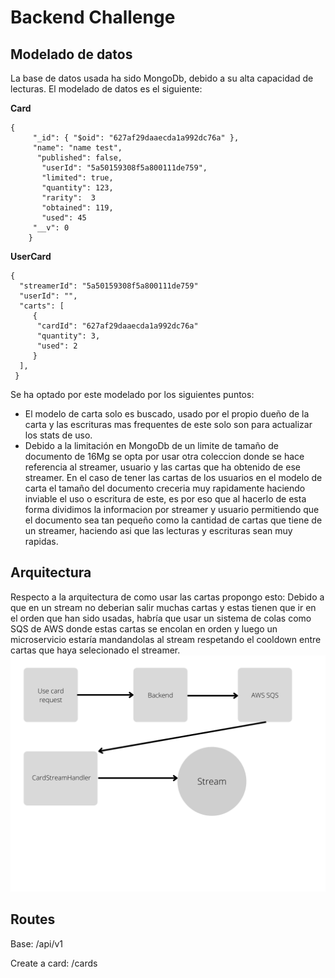 # Backend Challenge

## Modelado de datos
La base de datos usada ha sido MongoDb, debido a su alta capacidad de lecturas.
El modelado de datos es el siguiente:

**Card**

    { 
         "_id": { "$oid": "627af29daaecda1a992dc76a" },
         "name": "name test", 
          "published": false, 
           "userId": "5a50159308f5a800111de759", 
           "limited": true,
           "quantity": 123,
           "rarity":  3
           "obtained": 119,
           "used": 45
         "__v": 0
        }

**UserCard**

    {
      "streamerId": "5a50159308f5a800111de759"
      "userId": "",
      "carts": [
         {
          "cardId": "627af29daaecda1a992dc76a"
          "quantity": 3,
          "used": 2
         }
      ],
     }
Se ha optado por este modelado por los siguientes puntos:

- El modelo de carta solo es buscado, usado por el propio dueño de la carta y las escrituras mas frequentes de este solo son para actualizar los stats de uso.
- Debido a la limitación en MongoDb de un limite de tamaño de documento de 16Mg se opta por usar otra coleccion donde se hace referencia al streamer, usuario y las cartas que ha obtenido de ese streamer. En el caso de tener las cartas de los usuarios en el modelo de carta el tamaño del documento creceria muy rapidamente haciendo inviable el uso o escritura de este, es por eso que al hacerlo de esta forma dividimos la informacion por streamer y usuario permitiendo que el documento sea tan pequeño como la cantidad de cartas que tiene de un streamer, haciendo asi que las lecturas y escrituras sean muy rapidas.

## Arquitectura
Respecto a la arquitectura de como usar las cartas propongo esto:
Debido a que en un stream no deberian salir muchas cartas y estas tienen que ir en el orden que han sido usadas, habría  que usar un sistema de colas como SQS de AWS donde estas cartas se encolan en orden y luego un microservicio estaría mandandolas al stream respetando el cooldown entre cartas que haya selecionado el streamer.
![Arch](arch.png)


## Routes
Base: /api/v1

Create a card: /cards
